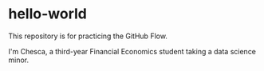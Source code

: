 # hello-world
This repository is for practicing the GitHub Flow.

I'm Chesca, a third-year Financial Economics student taking a data science minor. 
